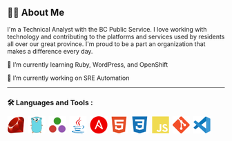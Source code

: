 ## :man_technologist: About Me

I'm a Technical Analyst with the BC Public Service. I love working with technology and contributing to the platforms and services used by residents all over our great province. I'm proud to be a part an organization that makes a difference every day.

🌱 I’m currently learning Ruby, WordPress, and OpenShift

🔭 I’m currently working on SRE Automation

---

### :hammer_and_wrench: Languages and Tools :
  
<div>
  <a href="https://www.ruby-lang.org/en/"><img src="icons/ruby.svg" title="Ruby" alt="Ruby" width="40" height="40"/></a>&nbsp;
  <a href="https://go.dev/"><img src="icons/go.svg" title="Go" alt="Go" width="40" height="40"/></a>&nbsp;
  <a href="https://julialang.org/"><img src="icons/julia.svg" title="Julia" alt="Julia" width="40" height="40"/></a>&nbsp;
  <a href="https://www.java.com/en/"><img src="icons/java.svg" title="Java" alt="Java" width="40" height="40"/></a>&nbsp;
  <a href="https://www.ansible.com/"><img src="icons/ansible2.svg" title="Ansible" **alt="Ansible" width="40" height="40"/></a>&nbsp;
  <a href="https://html.com/html5/"><img src="icons/html5.svg" title="HTML5" alt="HTML" width="40" height="40"/></a>&nbsp;
  <a href="https://css3.com/"><img src="icons/css3.svg"  title="CSS3" alt="CSS" width="40" height="40"/></a>&nbsp;
  <a href="https://www.javascript.com/"><img src="icons/js.svg" title="JavaScript" alt="JavaScript" width="40" height="40"/></a>&nbsp;
  <a href="https://git-scm.com"><img src="icons/git.svg" title="Git" **alt="Git" width="40" height="40"/></a>&nbsp;
  <a href="https://code.visualstudio.com/"><img src="icons/vscode.svg" title="VSCode" **alt="VSCode" width="40" height="40"/></a>&nbsp;
</div>

<!--
**nausicaan/nausicaan** is a ✨ _special_ ✨ repository because its `README.md` (this file) appears on your GitHub profile.

Here are some ideas to get you started:

- 🔭 I’m currently working on ...
- 🌱 I’m currently learning ...
- 👯 I’m looking to collaborate on ...
- 🤔 I’m looking for help with ...
- 💬 Ask me about ...
- 📫 How to reach me: ...
- 😄 Pronouns: ...
- ⚡ Fun fact: ...
-->